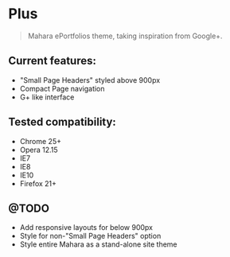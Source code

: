 Plus
======================

> Mahara ePortfolios theme, taking inspiration from Google+.

## Current features:

 * "Small Page Headers" styled above 900px
 * Compact Page navigation
 * G+ like interface

## Tested compatibility:
 * Chrome 25+
 * Opera 12.15
 * IE7
 * IE8
 * IE10
 * Firefox 21+

## @TODO 
 * Add responsive layouts for below 900px
 * Style for non-"Small Page Headers" option
 * Style entire Mahara as a stand-alone site theme
